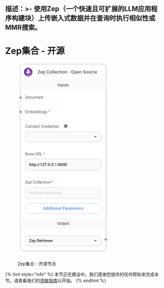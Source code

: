 描述：>-
 使用Zep（一个快速且可扩展的LLM应用程序构建块）上传嵌入式数据并在查询时执行相似性或MMR搜索。
---

# Zep集合 - 开源

<figure><img src="../../../.gitbook/assets/image (166).png" alt="" width="295"><figcaption><p>Zep集合 - 开源节点</p></figcaption></figure>

{% hint style="info" %}
本节正在建设中。我们感谢您提供的任何帮助来完成本节。请查看我们的[贡献指南](../../../contributing/)以开始。
{% endhint %}
